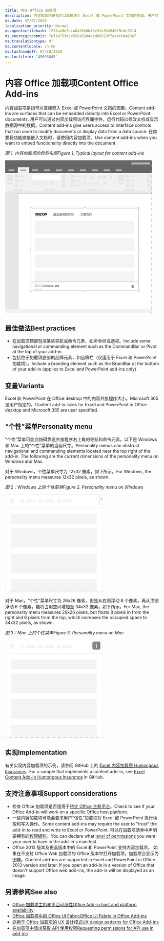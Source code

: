 ```yaml
---
title: 内容 Office 加载项
description: 内容加载项是指可以直接嵌入 Excel 或 PowerPoint 文档的图面，用户可以通过它访问界面控件，运行代码以修改文档或显示数据源中的数据。
ms.date: 07/07/2020
localization_priority: Normal
ms.openlocfilehash: f228ae8e7cca0426b0b43e31e38454029e4c7614
ms.sourcegitcommit: 7ef14753dce598a5804dad8802df7aaafe046da7
ms.translationtype: MT
ms.contentlocale: zh-CN
ms.lasthandoff: 07/10/2020
ms.locfileid: "45093845"
---
```

# <a name="content-office-add-ins"></a><span data-ttu-id="616ab-103">内容 Office 加载项</span><span class="sxs-lookup"><span data-stu-id="616ab-103">Content Office Add-ins</span></span>

<span data-ttu-id="616ab-104">内容加载项是指可以直接嵌入 Excel 或 PowerPoint 文档的图面。</span><span class="sxs-lookup"><span data-stu-id="616ab-104">Content add-ins are surfaces that can be embedded directly into Excel or PowerPoint documents.</span></span> <span data-ttu-id="616ab-105">用户可以通过内容加载项访问界面控件，运行代码以修改文档或显示数据源中的数据。</span><span class="sxs-lookup"><span data-stu-id="616ab-105">Content add-ins give users access to interface controls that run code to modify documents or display data from a data source.</span></span> <span data-ttu-id="616ab-106">在你要将功能直接嵌入文档时，请使用内容加载项。</span><span class="sxs-lookup"><span data-stu-id="616ab-106">Use content add-ins when you want to embed functionality directly into the document.</span></span>  

<span data-ttu-id="616ab-107">*图 1. 内容加载项的典型布局*</span><span class="sxs-lookup"><span data-stu-id="616ab-107">*Figure 1. Typical layout for content add-ins*</span></span>

![显示内容加载项的典型布局的示例图像。](../images/overview-with-app-content.png)

## <a name="best-practices"></a><span data-ttu-id="616ab-109">最佳做法</span><span class="sxs-lookup"><span data-stu-id="616ab-109">Best practices</span></span>

- <span data-ttu-id="616ab-110">在加载项顶部包括某些导航或命令元素，如命令栏或透视。</span><span class="sxs-lookup"><span data-stu-id="616ab-110">Include some navigational or commanding element such as the CommandBar or Pivot at the top of your add-in.</span></span>
- <span data-ttu-id="616ab-111">包括位于加载项底部的品牌元素，如品牌栏（仅适用于 Excel 和 PowerPoint 加载项）。</span><span class="sxs-lookup"><span data-stu-id="616ab-111">Include a branding element such as the BrandBar at the bottom of your add-in (applies to Excel and PowerPoint add-ins only).</span></span>

## <a name="variants"></a><span data-ttu-id="616ab-112">变量</span><span class="sxs-lookup"><span data-stu-id="616ab-112">Variants</span></span>

<span data-ttu-id="616ab-113">Excel 和 PowerPoint 在 Office desktop 中的内容外接程序大小，Microsoft 365 是用户指定的。</span><span class="sxs-lookup"><span data-stu-id="616ab-113">Content add-in sizes for Excel and PowerPoint in Office desktop and Microsoft 365 are user specified.</span></span>

## <a name="personality-menu"></a><span data-ttu-id="616ab-114">“个性”菜单</span><span class="sxs-lookup"><span data-stu-id="616ab-114">Personality menu</span></span>

<span data-ttu-id="616ab-p102">“个性”菜单可能会妨碍靠近外接程序右上角的导航和命令元素。以下是 Windows 和 Mac 上的“个性”菜单的当前尺寸。</span><span class="sxs-lookup"><span data-stu-id="616ab-p102">Personality menus can obstruct navigational and commanding elements located near the top right of the add-in. The following are the current dimensions of the personality menu on Windows and Mac.</span></span>

<span data-ttu-id="616ab-117">对于 Windows，个性菜单尺寸为 12x32 像素，如下所示。</span><span class="sxs-lookup"><span data-stu-id="616ab-117">For Windows, the personality menu measures 12x32 pixels, as shown.</span></span>

<span data-ttu-id="616ab-118">*图 2：Windows 上的个性菜单*</span><span class="sxs-lookup"><span data-stu-id="616ab-118">*Figure 2. Personality menu on Windows*</span></span> 

![显示 Windows 桌面上个性菜单的图像](../images/personality-menu-win.png)


<span data-ttu-id="616ab-120">对于 Mac，“个性”菜单尺寸为 26x26 像素，但是从右侧浮动 8 个像素，再从顶部浮动 6 个像素，能将占用空间增加至 34x32 像素，如下所示。</span><span class="sxs-lookup"><span data-stu-id="616ab-120">For Mac, the personality menu measures 26x26 pixels, but floats 8 pixels in from the right and 6 pixels from the top, which increases the occupied space to 34x32 pixels, as shown.</span></span>

<span data-ttu-id="616ab-121">*图 3：Mac 上的个性菜单*</span><span class="sxs-lookup"><span data-stu-id="616ab-121">*Figure 3. Personality menu on Mac*</span></span>

![显示 Mac 桌面上个性菜单的图像](../images/personality-menu-mac.png)

## <a name="implementation"></a><span data-ttu-id="616ab-123">实现</span><span class="sxs-lookup"><span data-stu-id="616ab-123">Implementation</span></span>

<span data-ttu-id="616ab-124">有关实现内容加载项的示例，请参阅 GitHub 上的 [Excel 内容加载项 Humongous Insurance](https://github.com/OfficeDev/Excel-Content-Add-in-Humongous-Insurance)。</span><span class="sxs-lookup"><span data-stu-id="616ab-124">For a sample that implements a content add-in, see [Excel Content Add-in Humongous Insurance](https://github.com/OfficeDev/Excel-Content-Add-in-Humongous-Insurance) in GitHub.</span></span>

## <a name="support-considerations"></a><span data-ttu-id="616ab-125">支持注意事项</span><span class="sxs-lookup"><span data-stu-id="616ab-125">Support considerations</span></span>

- <span data-ttu-id="616ab-126">检查 Office 加载项是否适用于[特定 Office 主机平台](../overview/office-add-in-availability.md)。</span><span class="sxs-lookup"><span data-stu-id="616ab-126">Check to see if your Office Add-in will work on a [specific Office host platform](../overview/office-add-in-availability.md).</span></span>
- <span data-ttu-id="616ab-127">一些内容加载项可能会要求用户“信任”加载项对 Excel 或 PowerPoint 执行读取和写入操作。</span><span class="sxs-lookup"><span data-stu-id="616ab-127">Some content add-ins may require the user to "trust" the add-in to read and write to Excel or PowerPoint.</span></span> <span data-ttu-id="616ab-128">可以在加载项清单中声明要拥有的[权限级别](../develop/requesting-permissions-for-api-use-in-content-and-task-pane-add-ins.md)。</span><span class="sxs-lookup"><span data-stu-id="616ab-128">You can declare what [level of permissions](../develop/requesting-permissions-for-api-use-in-content-and-task-pane-add-ins.md) you want your user to have in the add-in's manifest.</span></span>  
- <span data-ttu-id="616ab-p104">Office 2013 版本及更高版本中的 Excel 和 PowerPoint 支持内容加载项。 如果在不支持 Office Web 加载项的 Office 版本中打开加载项，加载项会显示为图像。</span><span class="sxs-lookup"><span data-stu-id="616ab-p104">Content add-ins are supported in Excel and PowerPoint in Office 2013 version and later. If you open an add-in in a version of Office that doesn't support Office web add-ins, the add-in will be displayed as an image.</span></span>

## <a name="see-also"></a><span data-ttu-id="616ab-131">另请参阅</span><span class="sxs-lookup"><span data-stu-id="616ab-131">See also</span></span>

- [<span data-ttu-id="616ab-132">Office 加载项主机和平台可用性</span><span class="sxs-lookup"><span data-stu-id="616ab-132">Office Add-in host and platform availability</span></span>](../overview/office-add-in-availability.md)
- [<span data-ttu-id="616ab-133">Office 加载项中的 Office UI Fabric</span><span class="sxs-lookup"><span data-stu-id="616ab-133">Office UI Fabric in Office Add-ins</span></span>](../design/office-ui-fabric.md)
- [<span data-ttu-id="616ab-134">适用于 Office 加载项的 UX 设计模式</span><span class="sxs-lookup"><span data-stu-id="616ab-134">UX design patterns for Office Add-ins</span></span>](../design/ux-design-pattern-templates.md)
- [<span data-ttu-id="616ab-135">在加载项中请求获取 API 使用权限</span><span class="sxs-lookup"><span data-stu-id="616ab-135">Requesting permissions for API use in add-ins</span></span>](../develop/requesting-permissions-for-api-use-in-content-and-task-pane-add-ins.md)
